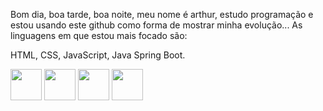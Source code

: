Bom dia, boa tarde, boa noite, meu nome é arthur, estudo programação e estou usando este github como forma de mostrar minha evolução...
As linguagens em que estou mais focado são:

HTML, 
CSS, 
JavaScript, 
Java Spring Boot.

<div id="Tecnologias">
  <img src="https://raw.githubusercontent.com/marwin1991/profile-technology-icons/refs/heads/main/icons/javascript.png" width="50em">
  <img src="https://raw.githubusercontent.com/marwin1991/profile-technology-icons/refs/heads/main/icons/html.png" width="50em">
  <img src="https://raw.githubusercontent.com/marwin1991/profile-technology-icons/refs/heads/main/icons/css.png" width="50em">
  <img src="https://raw.githubusercontent.com/marwin1991/profile-technology-icons/refs/heads/main/icons/java.png" width="50em">
</div>
